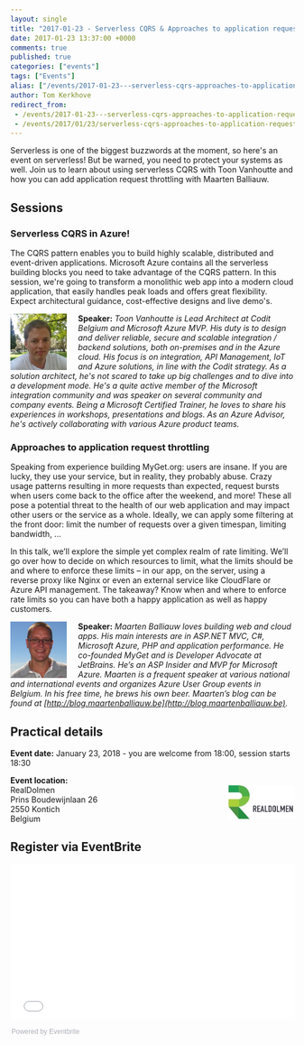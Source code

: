 ```yaml
---
layout: single
title: "2017-01-23 - Serverless CQRS & Approaches to application request throttling"
date: 2017-01-23 13:37:00 +0000
comments: true
published: true
categories: ["events"]
tags: ["Events"]
alias: ["/events/2017-01-23---serverless-cqrs-approaches-to-application-request-throttling"]
author: Tom Kerkhove
redirect_from:
 - /events/2017-01-23---serverless-cqrs-approaches-to-application-request-throttling.html
 - /events/2017/01/23/serverless-cqrs-approaches-to-application-request-throttling.html
---
```


Serverless is one of the biggest buzzwords at the moment, so here's an event on serverless! But be warned, you need to protect your systems as well. Join us to learn about using serverless CQRS with Toon Vanhoutte and how you can add application request throttling with Maarten Balliauw.

## Sessions
### Serverless CQRS in Azure!
The CQRS pattern enables you to build highly scalable, distributed and event-driven applications. Microsoft Azure contains all the serverless building blocks you need to take advantage of the CQRS pattern. In this session, we're going to transform a monolithic web app into a modern cloud application, that easily handles peak loads and offers great flexibility. Expect architectural guidance, cost-effective designs and live demo's.

<img src="/assets/media/speakers/toon-vanhoutte.jpg" alt="Toon Vanhoutte" align="left" height="100" width="100" style="margin-right: 20px;">**Speaker:** *Toon Vanhoutte is Lead Architect at Codit Belgium and Microsoft Azure MVP. His duty is to design and deliver reliable, secure and scalable integration / backend solutions, both on-premises and in the Azure cloud. His focus is on integration, API Management, IoT and Azure solutions, in line with the Codit strategy.  As a solution architect, he's not scared to take up big challenges and to dive into a development mode. He's a quite active member of the Microsoft integration community and was speaker on several community and company events. Being a Microsoft Certified Trainer, he loves to share his experiences in workshops, presentations and blogs. As an Azure Advisor, he's actively collaborating with various Azure product teams.*


### Approaches to application request throttling
Speaking from experience building MyGet.org: users are insane. If you are lucky, they use your service, but in reality, they probably abuse. Crazy usage patterns resulting in more requests than expected, request bursts when users come back to the office after the weekend, and more! These all pose a potential threat to the health of our web application and may impact other users or the service as a whole. Ideally, we can apply some filtering at the front door: limit the number of requests over a given timespan, limiting bandwidth, ...

In this talk, we’ll explore the simple yet complex realm of rate limiting. We’ll go over how to decide on which resources to limit, what the limits should be and where to enforce these limits – in our app, on the server, using a reverse proxy like Nginx or even an external service like CloudFlare or Azure API management. The takeaway? Know when and where to enforce rate limits so you can have both a happy application as well as happy customers.


<img src="/assets/media/speakers/maarten-200x200.jpg" alt="Maarten Balliauw" align="left" height="100" width="100" style="margin-right: 20px;">**Speaker:** *Maarten Balliauw loves building web and cloud apps. His main interests are in ASP.NET MVC, C#, Microsoft Azure, PHP and application performance. He co-founded MyGet and is Developer Advocate at JetBrains. He’s an ASP Insider and MVP for Microsoft Azure. Maarten is a frequent speaker at various national and international events and organizes Azure User Group events in Belgium. In his free time, he brews his own beer. Maarten’s blog can be found at [http://blog.maartenballiauw.be](http://blog.maartenballiauw.be).*

## Practical details

**Event date:** January 23, 2018 - you are welcome from 18:00, session starts 18:30

**Event location:**<br />
<img width="120" height="60" align="right" alt="" src="/assets/media/sponsors/logo-realdolmen.jpg">
RealDolmen<br />
Prins Boudewijnlaan 26<br />
2550 Kontich<br />
Belgium

## Register via EventBrite
<div style="width:100%; text-align:left;"><iframe src="//eventbrite.com/tickets-external?eid=41273395838&ref=etckt" frameborder="0" height="275" width="100%" vspace="0" hspace="0" marginheight="5" marginwidth="5" scrolling="auto" allowtransparency="true"></iframe><div style="font-family:Helvetica, Arial; font-size:12px; padding:10px 0 5px; margin:2px; width:100%; text-align:left;" ><a class="powered-by-eb" style="color: #ADB0B6; text-decoration: none;" target="_blank" href="http://www.eventbrite.com/">Powered by Eventbrite</a></div></div>
